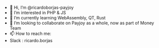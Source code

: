 - 👋 Hi, I’m @ricardoborjas-payjoy
- 👀 I’m interested in PHP & JS
- 🌱 I’m currently learning WebAssembly, QT, Rust
- 💞️ I’m looking to collaborate on Payjoy as a whole, now as part of Money Team
- 📫 How to reach me: 
- Slack : ricardo.borjas

<!---
ricardoborjas-payjoy/ricardoborjas-payjoy is a ✨ special ✨ repository because its `README.md` (this file) appears on your GitHub profile.
You can click the Preview link to take a look at your changes.
--->
